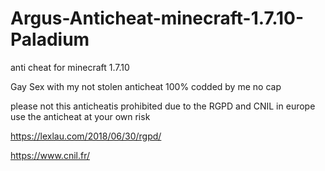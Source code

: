 # Argus-Anticheat-minecraft-1.7.10-Paladium
 anti cheat for minecraft 1.7.10 


Gay Sex with my not stolen anticheat 100% codded by me no cap


please not this anticheatis prohibited due to the RGPD and CNIL in europe use the anticheat at your own risk

https://lexlau.com/2018/06/30/rgpd/

https://www.cnil.fr/
